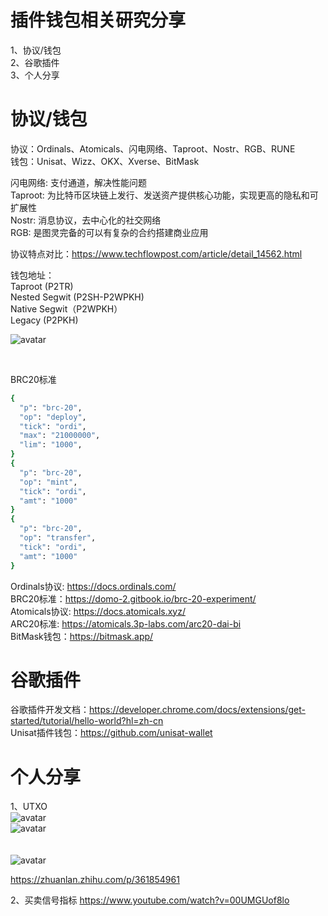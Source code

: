 # 插件钱包相关研究分享

1、协议/钱包<br>
2、谷歌插件<br>
3、个人分享<br>

# 协议/钱包

协议：Ordinals、Atomicals、闪电网络、Taproot、Nostr、RGB、RUNE<br>
钱包：Unisat、Wizz、OKX、Xverse、BitMask<br>

闪电网络: 支付通道，解决性能问题<br>
Taproot: 为比特币区块链上发行、发送资产提供核心功能，实现更高的隐私和可扩展性<br>
Nostr: 消息协议，去中心化的社交网络<br>
RGB: 是图灵完备的可以有复杂的合约搭建商业应用<br>

协议特点对比：https://www.techflowpost.com/article/detail_14562.html<br>

钱包地址：<br>
Taproot (P2TR)<br>
Nested Segwit (P2SH-P2WPKH)<br>
Native Segwit（P2WPKH）<br>
Legacy (P2PKH)<br>

![avatar](http://qiniu.eyantang.cc/WX20240109-183956.png)<br>

<br>

BRC20标准<br>
```bash
{
  "p": "brc-20",
  "op": "deploy",
  "tick": "ordi",
  "max": "21000000",
  "lim": "1000",
}
{
  "p": "brc-20",
  "op": "mint",
  "tick": "ordi",
  "amt": "1000"
}
{
  "p": "brc-20",
  "op": "transfer",
  "tick": "ordi",
  "amt": "1000"
}
```

Ordinals协议: https://docs.ordinals.com/<br>
BRC20标准：https://domo-2.gitbook.io/brc-20-experiment/<br>
Atomicals协议: https://docs.atomicals.xyz/ <br>
ARC20标准: https://atomicals.3p-labs.com/arc20-dai-bi<br>
BitMask钱包：https://bitmask.app/

# 谷歌插件

谷歌插件开发文档：https://developer.chrome.com/docs/extensions/get-started/tutorial/hello-world?hl=zh-cn<br>
Unisat插件钱包：https://github.com/unisat-wallet<br>

# 个人分享

1、UTXO<br>
![avatar](http://qiniu.eyantang.cc/WX20240108-174656.png) <br>
![avatar](http://qiniu.eyantang.cc/WX20240108-174714.png) <br>
<br>
<br>
![avatar](http://qiniu.eyantang.cc/WX20240108-174725.png) <br>

https://zhuanlan.zhihu.com/p/361854961 <br>

2、买卖信号指标
https://www.youtube.com/watch?v=00UMGUof8lo